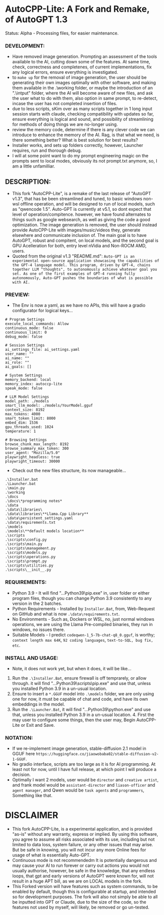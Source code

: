 # AutoCPP-Lite: A Fork and Remake, of AutoGPT 1.3
Status: Alpha - Processing files, for easier maintenance.

### DEVELOPMENT:
- Have removed image generation. Prompting an assessment of the tools available to the AI, cutting down some of the features. At same time, check, correctness and completenes, of current implementations, fix any logical errors, ensure everything is investigated.
- to `make up` for the removal of image generation, the user should be generating their own images optimally with other software, and making them available in the .\working folder, or maybe the introduction of an ".\intput" folder, where the AI will become aware of new files, and ask the user what to do with them, also option in same prompt, to re-detect, incase the user has not completed insertion of files.
- due to less scripts, sKim over as many scripts together in 1 long input session starts with claude, checking compatibility with updates so far, ensure everything is logical and sound, and possibility of streamlining for methods of doing things we are no-longer using.
- review the memory code, determine if there is any clever code we can introduce to enhance the memory of the AI. Rag, is that what we need, is there something better? What is best solution for best results?
- Installer works, and sets up folders correctly, however, Launcher requires, run and thorough debug.
- I will at some point want to do my prompt engineering magic on the prompts sent to local modes, obviously its not prompt.txt anymore, so, I am a little unfamilliar.

## DESCRIPTION:
- This fork "AutoCPP-Lite", is a remake of the last release of "AutoGPT v1.3", that has be been streamlined and tuned, to basic windows non-wsl offline operation, and will be designed to run of local models, such as "qwencode 1.5". Auto-GPT is currently at v5.1, so dont expect that level of operation/compitence. however, we have found alternates to things such as google websearch, as well as giving the code a good optimization. The image generation is removed, the user should instead provide AutoCPP-Lite with images/music/videos they, generate elsewhere and communicate inclusion of. The main goal is to have AutoGPT, robust and compitent, on local models, and the second goal is GPU Acelleration for both, entry level nVidia and Non-ROCM AMD, users. 
- Quoted from the original v1.3 "README.md": `Auto-GPT is an experimental open-source application showcasing the capabilities of the GPT-4 language model. This program, driven by GPT-4, chains together LLM "thoughts", to autonomously achieve whatever goal you set. As one of the first examples of GPT-4 running fully autonomously, Auto-GPT pushes the boundaries of what is possible with AI.`

### PREVIEW:
- The Env is now a yaml, as we have no APIs, this will have a gradio configurator for logical keys...
```
# Program Settings
execute_local_commands: Allow
continuous_mode: false
continuous_limit: 0
debug_mode: false

# Session Settings
ai_settings_file: ai_settings.yaml
user_name: ""
ai_name: ""
ai_role: ""
ai_goals: []

# System Settings
memory_backend: local
memory_index: autoccp-lite
speak_mode: false

# LLM Model Settings
model_path: ./models
smart_llm_model: ./models/YourModel.gguf
context_size: 8192
max_tokens: 4000
smart_token_limit: 8000
embed_dim: 1536
gpu_threads_used: 1024
temperature: 1

# Browsing Settings
browse_chunk_max_length: 8192
browse_summary_max_token: 300
user_agent: "Mozilla/5.0"
playwright_headless: true
playwright_timeout: 30000
```
- Check out the new files structure, its now manageable...
```
.\Installer.bat
.\Launcher.bat
.\main.py
.\working
.\docs
.\docs\*programming notes*
.\data
.\data\libraries\
.\data\libraries\**Llama.Cpp Library**
.\data\persistent_settings.yaml
.\data\requirements.txt
.\models
.\models\**default models location**
.\scripts
.\scripts\config.py
.\scripts\main.py
.\scripts\management.py
.\scripts\models.py
.\scripts\operations.py
.\scripts\prompt.py
.\scripts\utilities.py
.\scripts\__init__.py
```

### REQUIREMENTS:
- Python 3.9 - It will find "...Python39\pip.exe" in, user folder or either program files, though you can change Python 3.9 consistently to any version in the 2 batches.
- Python Requirements - Installed by `Installer.Bat`, from, Web-Request on GitHub and what is now `.\data\requirements.txt`.  
- No Environments - Such as, Dockers or WSL, no, just normal windows operations, we are using the Llama Pre-compiled binaries, they run in windows, no issues there. 
- Suitable Models - I predict `codeqwen-1_5-7b-chat-q8_0.gguf`, is worthy; `context length max 64K`, `92 coding languages`, `text-to-SQL, bug fix, etc`.

### INSTALL AND USAGE:
- Note, it does not work yet, but when it does, it will be like...
1. Run the `.\Installer.Bat`, ensure firewall is off temprarely, or allow through. it will find "...Python39\scripts\pip.exe" and use that, unless you installed Python 3.9 in a un-usual location.
2. Ensure to insert a `*.GGUF` model into `.\models` folder, we are only using one for now, it must be capable of chat and code, and have its own embeddings in the model.
3. Run the `.\Launcher.Bat`, it will find "...Python39\python.exe" and use that, unless you installed Python 3.9 in a un-usual location. 4. First the may user to configure some things, then the user may, Begin AutoCPP-Lite or Exit and Save.


### NOTATION:
- If we re-implement image generation, stable-diffusion 2.1 model in GGUF here `https://huggingface.co/jiaowobaba02/stable-diffusion-v2-1-GGUF`.
- No gradio interface, scripts are too large as it is for AI programming. At least not for now, until I have full release, at which point I will produce a decision.
- Optimally I want 2 models, user would be `director` and `creative artist`, and frank model would be `assistant-director` and `liason-officer` and `agent manager`, and Qwen would be `task agents` and `programmers`, Something like that.

# DISCLAIMER
- This fork AutoCPP-Lite, is a experimental application, and is provided "as-is" without any warranty, express or implied. By using this software, you agree to assume all risks associated with its use, including but not limited to data loss, system failure, or any other issues that may arise. But be safe in knowing, you will not incur any more Online fees for usage of what is essentially Auto-GPT. 
- Continuous mode is not recommendedm It is potentially dangerous and may cause your AI to run forever or carry out actions you would not usually authorise, however, be safe in the knowledge, that any endless loops, that gpt and early versions of AutoGPT were known for, will not result in a huge APT bill, as we are on LOCAL models in the fork.
- This Forked version will have features such as system commands, to be enabled by default, though this is configurable at startup, and intended so for development purposes. The fork will also not simply be able to all be inputted into GPT or Claude, due to the size of the code, so the features not used by myself, will likely, be removed or go un-tested.
